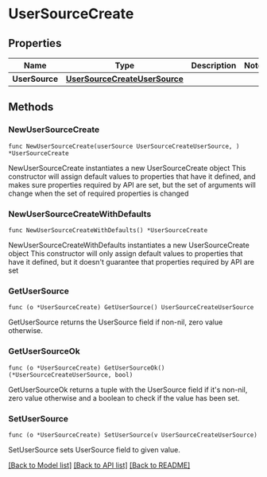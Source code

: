 # UserSourceCreate

## Properties

Name | Type | Description | Notes
------------ | ------------- | ------------- | -------------
**UserSource** | [**UserSourceCreateUserSource**](userSourceCreate_userSource.md) |  | 

## Methods

### NewUserSourceCreate

`func NewUserSourceCreate(userSource UserSourceCreateUserSource, ) *UserSourceCreate`

NewUserSourceCreate instantiates a new UserSourceCreate object
This constructor will assign default values to properties that have it defined,
and makes sure properties required by API are set, but the set of arguments
will change when the set of required properties is changed

### NewUserSourceCreateWithDefaults

`func NewUserSourceCreateWithDefaults() *UserSourceCreate`

NewUserSourceCreateWithDefaults instantiates a new UserSourceCreate object
This constructor will only assign default values to properties that have it defined,
but it doesn't guarantee that properties required by API are set

### GetUserSource

`func (o *UserSourceCreate) GetUserSource() UserSourceCreateUserSource`

GetUserSource returns the UserSource field if non-nil, zero value otherwise.

### GetUserSourceOk

`func (o *UserSourceCreate) GetUserSourceOk() (*UserSourceCreateUserSource, bool)`

GetUserSourceOk returns a tuple with the UserSource field if it's non-nil, zero value otherwise
and a boolean to check if the value has been set.

### SetUserSource

`func (o *UserSourceCreate) SetUserSource(v UserSourceCreateUserSource)`

SetUserSource sets UserSource field to given value.



[[Back to Model list]](../README.md#documentation-for-models) [[Back to API list]](../README.md#documentation-for-api-endpoints) [[Back to README]](../README.md)


